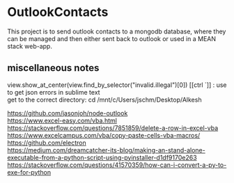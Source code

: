 # OutlookContacts
This project is to send outlook contacts to a mongodb database, where they can be managed and then either sent back to outlook or used in a MEAN stack web-app.


## miscellaneous notes
view.show_at_center(view.find_by_selector("invalid.illegal")[0]) [[ctrl `]] : use to get json errors in sublime text  
get to the correct directory: cd /mnt/c/Users/jschm/Desktop/Alkesh

https://github.com/jasonjoh/node-outlook  
https://www.excel-easy.com/vba.html  
https://stackoverflow.com/questions/7851859/delete-a-row-in-excel-vba  
https://www.excelcampus.com/vba/copy-paste-cells-vba-macros/  
https://github.com/electron  
https://medium.com/dreamcatcher-its-blog/making-an-stand-alone-executable-from-a-python-script-using-pyinstaller-d1df9170e263  
https://stackoverflow.com/questions/41570359/how-can-i-convert-a-py-to-exe-for-python  

